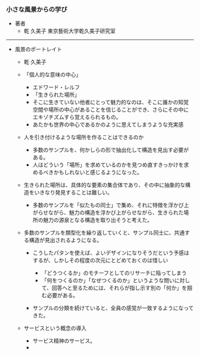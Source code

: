 ### 小さな風景からの学び

- 著者
    - 乾 久美子
    東京藝術大学乾久美子研究室

------ 
- 風景のポートレイト
    - 乾 久美子
    
    - 「個人的な意味の中心」
        - エドワード・レルフ
        - 「生きられた場所」
        - そこに生きていない他者にとって魅力的なのは、そこに誰かの知覚空間や場所の中心があることを信じることができ、さらにその中にエキゾチズムすら覚えるられるもの。
        - あたかも世界の中心であるかのように思えてしまうような充実感
        
    - 人を引き付けるような場所を作ることはできるのか
        - 多数のサンプルを、何かしらの形で抽出化して構造を見出す必要がある。
        - 人はどういう「場所」を求めているのかを見つめ直すきっかけを求めるべきかもしれないと感じるようになった。
        
    - 生きられた場所は、具体的な要素の集合体であり、その中に抽象的な構造をいきなり発見することは難しい。
        - 多数のサンプルを「似たもの同士」で集め、それに特徴を浮かび上がらせながら、魅力の構造を浮かび上がらせながら、生きられた場所の魅力の源泉となる構造を取り出そうと考えた。
        
    - 多数のサンプルを類型化を繰り返していくと、サンプル同士に、共通する構造が見出されるようになる。
        - こうしたパタンを使えば、よいデザインになりそうだという予感はするが、しかしその程度の次元にとどめておくのは惜しい
            - 「どうつくるか」のモチーフとしてのリサーチに陥ってしまう
            - 「何をつくるのか」「なぜつくるのか」というような問いに対して、回答へと至るためには、それらが指し示す別の「何か」を掴む必要がある。
            
        - サンプルの分類を続けていると、全員の感覚が一致するようになってきた。
    
    - サービスという概念の導入
        - サービス精神のサービス。
        - 